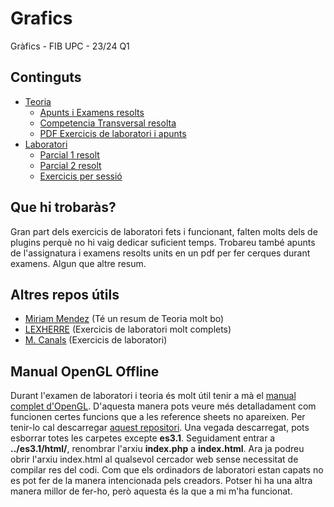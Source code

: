 # Grafics
Gràfics - FIB UPC - 23/24 Q1

## Continguts
- [Teoria](/Teoria)
  - [Apunts i Examens resolts](/Teoria/Apunts-i-Examens)
  - [Competencia Transversal resolta](/Teoria/Competencia-Transversal)
  - [PDF Exercicis de laboratori i apunts](/Teoria)
- [Laboratori](/Laboratori)
  - [Parcial 1 resolt](/Laboratori/CONTROL-1)
  - [Parcial 2 resolt](/Laboratori/CONTROL-2)
  - [Exercicis per sessió](/Laboratori)


## Que hi trobaràs?
Gran part dels exercicis de laboratori fets i funcionant, falten molts dels de plugins perquè no hi vaig dedicar suficient temps.
Trobareu també apunts de l'assignatura i examens resolts units en un pdf per fer cerques durant examens. Algun que altre resum.


## Altres repos útils
- [Miriam Mendez](https://github.com/miriam-mendez/Grafics/tree/main) (Té un resum de Teoria molt bo)
- [LEXHERRE](https://github.com/LEXHERRE/GRAU-G/tree/master) (Exercicis de laboratori molt complets)
- [M. Canals](https://gitlab.com/m-canals/gei/-/tree/main/G) (Exercicis de laboratori)


## Manual OpenGL Offline
Durant l'examen de laboratori i teoria és molt útil tenir a mà el [manual complet d'OpenGL](https://registry.khronos.org/OpenGL-Refpages/). D'aquesta manera pots veure més detalladament com funcionen certes funcions que a les reference sheets no apareixen. Per tenir-lo cal descarregar [aquest repositori](https://github.com/KhronosGroup/OpenGL-Refpages). Una vegada descarregat, pots esborrar totes les carpetes excepte **es3.1**. Seguidament entrar a **../es3.1/html/**, renombrar l'arxiu **index.php** a **index.html**. Ara ja podreu obrir l'arxiu index.html al qualsevol cercador web sense necessitat de compilar res del codi. Com que els ordinadors de laboratori estan capats no es pot fer de la manera intencionada pels creadors. Potser hi ha una altra manera millor de fer-ho, però aquesta és la que a mi m'ha funcionat.

